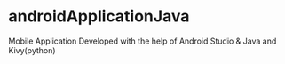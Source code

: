 # androidApplicationJava
Mobile Application Developed with the help of Android Studio &amp; Java and Kivy(python)
